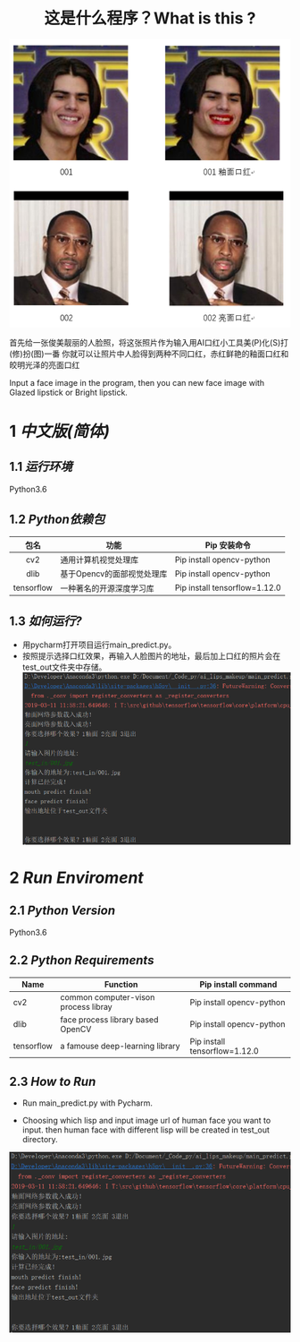 <!-- <center><img src="img/TAL.jpg"></center> !-->

# <center>  这是什么程序？What is this ? </center>

<center><img src="img/what_is_this.png"></center>

首先给一张俊美靓丽的人脸照，将这张照片作为输入用AI口红小工具美(P)化(S)打(修)扮(图)一番
你就可以让照片中人脸得到两种不同口红，赤红鲜艳的釉面口红和皎明光泽的亮面口红

Input a face image in the program, then you can new face image with Glazed lipstick or Bright lipstick.

# 1 *中文版(简体)*
## 1.1 *运行环境*
Python3.6

## 1.2 *Python依赖包*
|包名| 功能 | Pip 安装命令|
|:----:|----|----|
|cv2|通用计算机视觉处理库|Pip install opencv-python|
|dlib|基于Opencv的面部视觉处理库|Pip install opencv-python|
|tensorflow|一种著名的开源深度学习库|Pip install tensorflow=1.12.0|

## 1.3 *如何运行?*
* 用pycharm打开项目运行main_predict.py。
* 按照提示选择口红效果，再输入人脸图片的地址，最后加上口红的照片会在test_out文件夹中存储。
![](img/how_to_run.png)


# 2 *Run Enviroment*
## 2.1 *Python Version*
Python3.6

## 2.2 *Python  Requirements*
|Name | Function | Pip install command|
|----|----|----|
|cv2|common computer-vison process libray|Pip install opencv-python|
|dlib|face process library based OpenCV|Pip install opencv-python|
|tensorflow|a famouse deep-learning library|Pip install tensorflow=1.12.0|

## 2.3 *How to Run*
* Run main_predict.py with Pycharm.

* Choosing which lisp and input image url of human face you want to input. then human face with 
different lisp will be created in test_out directory. 

![](img/how_to_run.png)


<!-- 
*<center> 想了解更多AI技术，微信敬请关注“学而思网校AI开放平台” </center>*
<center><img src="img/xueersi_open_ai.jpg"></center> !-->
